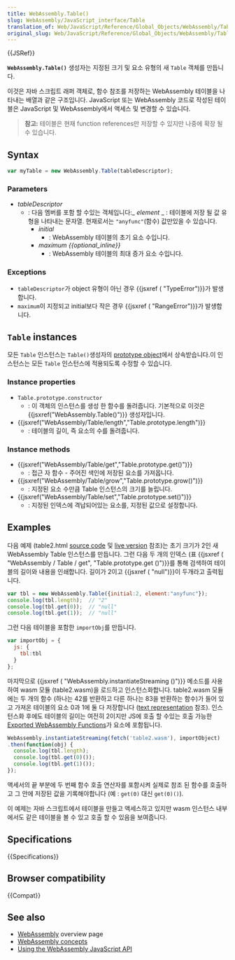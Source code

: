 ```yaml
---
title: WebAssembly.Table()
slug: WebAssembly/JavaScript_interface/Table
translation_of: Web/JavaScript/Reference/Global_Objects/WebAssembly/Table
original_slug: Web/JavaScript/Reference/Global_Objects/WebAssembly/Table
---
```

{{JSRef}}

**`WebAssembly.Table()`** 생성자는 지정된 크기 및 요소 유형의 새 `Table` 객체를 만듭니다.

이것은 자바 스크립트 래퍼 객체로, 함수 참조를 저장하는 WebAssembly 테이블을 나타내는 배열과 같은 구조입니다. JavaScript 또는 WebAssembly 코드로 작성된 테이블은 JavaScript 및 WebAssembly에서 액세스 및 변경할 수 있습니다.

> **참고:** 테이블은 현재 function references만 저장할 수 있지만 나중에 확장 될 수 있습니다.

## Syntax

```js
var myTable = new WebAssembly.Table(tableDescriptor);
```

### Parameters

- _tableDescriptor_
  - : 다음 멤버를 포함 할 수있는 객체입니다:_ *element*
    _ : 테이블에 저장 될 값 유형을 나타내는 문자열. 현재로서는 `"anyfunc"`(함수) 값만있을 수 있습니다.
    - _initial_
      - : WebAssembly 테이블의 초기 요소 수입니다.
    - _maximum {{optional_inline}}_
      - : WebAssembly 테이블의 최대 증가 요소 수입니다.

### Exceptions

- `tableDescriptor`가 object 유형이 아닌 경우 {{jsxref ( "TypeError")}}가 발생합니다.
- `maximum`이 지정되고 initial보다 작은 경우 {{jsxref ( "RangeError")}}가 발생합니다.

## `Table` instances

모든 `Table` 인스턴스는 `Table()`생성자의 [prototype object](/ko/docs/Web/JavaScript/Reference/Global_Objects/WebAssembly/Table/prototype)에서 상속받습니다.이 인스턴스는 모든 `Table` 인스턴스에 적용되도록 수정할 수 있습니다.

### Instance properties

- `Table.prototype.constructor`
  - : 이 객체의 인스턴스를 생성 한 함수를 돌려줍니다. 기본적으로 이것은 {{jsxref("WebAssembly.Table()")}} 생성자입니다.
- {{jsxref("WebAssembly/Table/length","Table.prototype.length")}}
  - : 테이블의 길이, 즉 요소의 수를 돌려줍니다.

### Instance methods

- {{jsxref("WebAssembly/Table/get","Table.prototype.get()")}}
  - : 접근 자 함수 - 주어진 색인에 저장된 요소를 가져옵니다.
- {{jsxref("WebAssembly/Table/grow","Table.prototype.grow()")}}
  - : 지정된 요소 수만큼 Table 인스턴스의 크기를 늘립니다.
- {{jsxref("WebAssembly/Table/set","Table.prototype.set()")}}
  - : 지정된 인덱스에 격납되어있는 요소를, 지정된 값으로 설정합니다.

## Examples

다음 예제 (table2.html [source code](https://github.com/mdn/webassembly-examples/blob/master/js-api-examples/table2.html) 및 [live version](https://mdn.github.io/webassembly-examples/js-api-examples/table2.html) 참조)는 초기 크기가 2인 새 WebAssembly Table 인스턴스를 만듭니다. 그런 다음 두 개의 인덱스 (표 {{jsxref ( "WebAssembly / Table / get", "Table.prototype.get ()")}}를 통해 검색하여 테이블의 길이와 내용을 인쇄합니다. 길이가 2이고 {{jsxref ( "null")}}이 두개라고 출력됩니다.

```js
var tbl = new WebAssembly.Table({initial:2, element:"anyfunc"});
console.log(tbl.length);  // "2"
console.log(tbl.get(0));  // "null"
console.log(tbl.get(1));  // "null"
```

그런 다음 테이블을 포함한 `importObj`를 만듭니다.

```js
var importObj = {
  js: {
    tbl:tbl
  }
};
```

마지막으로 {{jsxref ( "WebAssembly.instantiateStreaming ()")}} 메소드를 사용하여 wasm 모듈 (table2.wasm)을 로드하고 인스턴스화합니다. table2.wasm 모듈에는 두 개의 함수 (하나는 42를 반환하고 다른 하나는 83을 반환하는 함수)가 들어 있고 가져온 테이블의 요소 0과 1에 둘 다 저장합니다 ([text representation](https://github.com/mdn/webassembly-examples/blob/master/js-api-examples/table2.wat) 참조). 인스턴스화 후에도 테이블의 길이는 여전히 2이지만 JS에 호출 할 수있는 호출 가능한 [Exported WebAssembly Functions](/ko/docs/WebAssembly/Exported_functions)가 요소에 포함됩니다.

```js
WebAssembly.instantiateStreaming(fetch('table2.wasm'), importObject)
.then(function(obj) {
  console.log(tbl.length);
  console.log(tbl.get(0)());
  console.log(tbl.get(1)());
});
```

액세서의 끝 부분에 두 번째 함수 호출 연산자를 포함시켜 실제로 참조 된 함수를 호출하고 그 안에 저장된 값을 기록해야합니다 (예 : `get(0)` 대신 `get(0)()`).

이 예제는 자바 스크립트에서 테이블을 만들고 액세스하고 있지만 wasm 인스턴스 내부에서도 같은 테이블을 볼 수 있고 호출 할 수 있음을 보여줍니다.

## Specifications

{{Specifications}}

## Browser compatibility

{{Compat}}

## See also

- [WebAssembly](/ko/docs/WebAssembly) overview page
- [WebAssembly concepts](/ko/docs/WebAssembly/Concepts)
- [Using the WebAssembly JavaScript API](/ko/docs/WebAssembly/Using_the_JavaScript_API)
